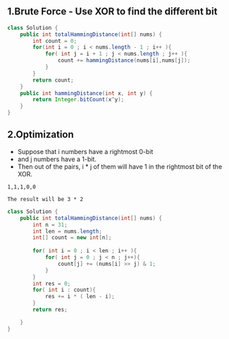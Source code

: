 ## 1.Brute Force - Use XOR to find the different bit
```java
class Solution {
    public int totalHammingDistance(int[] nums) {
        int count = 0;
        for(int i = 0 ; i < nums.length - 1 ; i++ ){
            for( int j = i + 1 ; j < nums.length ; j++ ){
                count += hammingDistance(nums[i],nums[j]);
            }
        }
        return count;
    }
    public int hammingDistance(int x, int y) {
        return Integer.bitCount(x^y);
    }
}
```

## 2.Optimization
* Suppose that i numbers have a rightmost 0-bit
* and j numbers have a 1-bit. 
* Then out of the pairs, i * j of them will have 1 in the rightmost bit of the XOR.

```
1,1,1,0,0

The result will be 3 * 2

```

```java
class Solution {
    public int totalHammingDistance(int[] nums) {
        int n = 31;
        int len = nums.length;
        int[] count = new int[n];
        
        for( int i = 0 ; i < len ; i++ ){
            for( int j = 0 ; j < n ; j++){
                count[j] += (nums[i] >> j) & 1;
            }
        }
        int res = 0;
        for( int i : count){
            res += i * ( len - i);
        }
        return res;

    }
}
```